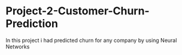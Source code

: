 # Project-2-Customer-Churn-Prediction
In this project i had predicted churn for any company by using Neural Networks
